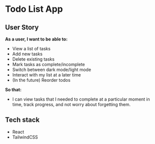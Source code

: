 # Todo List App

## User Story

**As a user, I want to be able to:**

* View a list of tasks
* Add new tasks
* Delete existing tasks
* Mark tasks as complete/incomplete
* Switch between dark mode/light mode
* Interact with my list at a later time
* (In the future) Reorder todos

**So that:**

* I can view tasks that I needed to complete at a particular moment in time, track progress, and not worry about forgetting them.

## Tech stack

* React
* TailwindCSS

